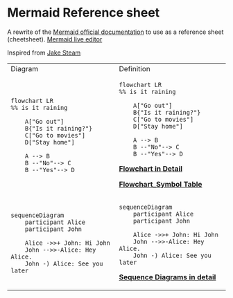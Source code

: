 # Mermaid Reference sheet

A rewrite of the [Mermaid official documentation](https://mermaid.js.org/intro/getting-started.html) to use as a reference sheet (cheetsheet). [Mermaid live editor](https://mermaid.live/)

Inspired from [Jake Steam](https://github.com/JakeSteam/Mermaid)


<table>
<tr>
<td>Diagram</td>
<td>Definition</td>
</tr>

<tr><td>

```mermaid
flowchart LR
%% is it raining

    A["Go out"]
    B{"Is it raining?"}
    C["Go to movies"]
    D["Stay home"]
    
    A --> B
    B --"No"--> C
    B --"Yes"--> D
```
</td><td>

```
flowchart LR
%% is it raining
    
    A["Go out"]
    B{"Is it raining?"}
    C["Go to movies"]
    D["Stay home"]
    
    A --> B
    B --"No"--> C
    B --"Yes"--> D
```

**[Flowchart in Detail](./flowchart/flowchart.md)**

**[Flowchart_Symbol Table](./flowchart/flowchart_symbol.md)**

</td></tr>

<tr><td>

```mermaid
sequenceDiagram
    participant Alice
    participant John

    Alice ->>+ John: Hi John
    John -->>-Alice: Hey Alice.
    John -) Alice: See you later
```
</td><td>

```
sequenceDiagram
    participant Alice
    participant John

    Alice ->>+ John: Hi John
    John -->>-Alice: Hey Alice.
    John -) Alice: See you later
```
**[Sequence Diagrams in detail](./sequence/sequence.md)**

</td></tr>


</table>